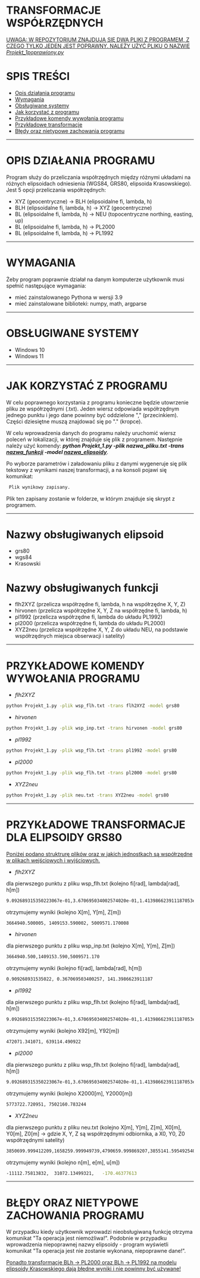# TRANSFORMACJE WSPÓŁRZĘDNYCH

<ins> UWAGA: W REPOZYTORIUM ZNAJDUJĄ SIĘ DWA PLIKI Z PROGRAMEM, Z CZEGO TYLKO JEDEN JEST POPRAWNY. NALEŻY UŻYĆ PLIKU O NAZWIE *Projekt_1poprawiony.py*
# SPIS TREŚCI
- [Opis działania programu](#OPIS-DZIAŁANIA-PROGRAMU)
- [Wymagania](#WYMAGANIA)
- [Obsługiwane systemy](#OBSŁUGIWANE-SYSTEMY)
- [Jak korzystać z programu](#JAK-KORZYSTAĆ-Z-PROGRAMU)
- [Przykładowe komendy wywołania programu](#PRZYKŁADOWE-KOMENDY-WYWOŁANIA-PROGRAMU)
- [Przykładowe transformacje](#PRZYKŁADOWE-TRANSFORMACJE-DLA-ELIPSOIDY-GRS80)
- [Błędy oraz nietypowe zachowania programu](#BŁĘDY-ORAZ-NIETYPOWE-ZACHOWANIA-PROGRAMU)

***

# OPIS DZIAŁANIA PROGRAMU

Program służy do przeliczania współrzędnych między różnymi układami na różnych elipsoidach odniesienia (WGS84, GRS80, elipsoida Krasowskiego). 
Jest 5 opcji przeliczania współrzędnych:
- XYZ (geocentryczne) -> BLH (elipsoidalne fi, lambda, h)
- BLH (elipsoidalne fi, lambda, h) -> XYZ (geocentryczne)
- BL (elipsoidalne fi, lambda, h) -> NEU (topocentryczne northing, easting, up)
- BL (elipsoidalne fi, lambda, h) -> PL2000
- BL (elipsoidalne fi, lambda, h) -> PL1992

***

# WYMAGANIA

Żeby program poprawnie działał na danym komputerze użytkownik musi spełnić następujące wymagania:
- mieć zainstalowanego Pythona w wersji 3.9
- mieć zainstalowane biblioteki: numpy, math, argparse

***

# OBSŁUGIWANE SYSTEMY
- Windows 10
- Windows 11

***

# JAK KORZYSTAĆ Z PROGRAMU

W celu poprawnego korzystania z programu konieczne będzie utowrzenie pliku ze współrzędnymi (.txt). Jeden wiersz odpowiada współrzędnym jednego punktu i jego dane powinny być oddzielone "," (przecinkiem). Części dziesiętne muszą znajdować się po "." (kropce).


W celu wprowadzenia danych do programu należy uruchomić wiersz poleceń w lokalizacji, w której znajduje się plik z programem. Następnie należy użyć komendy: ***python Projekt_1.py -plik nazwa_pliku.txt -trans [nazwa_funkcji](#Nazwy-obsługiwanych-funkcji) -model [nazwa_elipsoidy](#Nazwy-obsługiwanych-elipsoid)***. 

Po wyborze parametrów i załadowaniu pliku z danymi wygeneruje się plik tekstowy z wynikami naszej transformacji, a na konsoli pojawi się komunikat:
  ```sh
   Plik wynikowy zapisany.
  ```
Plik ten zapisany zostanie w folderze, w którym znajduje się skrypt z programem.

***	

# Nazwy obsługiwanych elipsoid
- grs80
- wgs84
- Krasowski

# Nazwy obsługiwanych funkcji
- flh2XYZ (przelicza współrzędne fi, lambda, h na współrzędne X, Y, Z)
- hirvonen (przelicza współrzędne X, Y, Z na współrzędne fi, lambda, h)
- pl1992 (przelicza współrzędne fi, lambda do układu PL1992)
- pl2000 (przelicza współrzędne fi, lambda do układu PL2000)
- XYZ2neu (przelicza współrzędne X, Y, Z do układu NEU, na podstawie współrzędnych miejsca obserwacji i satelity)

***

# PRZYKŁADOWE KOMENDY WYWOŁANIA PROGRAMU 
- *flh2XYZ*

```sh
python Projekt_1.py -plik wsp_flh.txt -trans flh2XYZ -model grs80
```

- *hirvonen*

```sh
python Projekt_1.py -plik wsp_inp.txt -trans hirvonen -model grs80
```

- *pl1992*

```sh
python Projekt_1.py -plik wsp_flh.txt -trans pl1992 -model grs80
```

- *pl2000*

```sh
python Projekt_1.py -plik wsp_flh.txt -trans pl2000 -model grs80
```

- *XYZ2neu*

```sh
python Projekt_1.py -plik neu.txt -trans XYZ2neu -model grs80
```

***

# PRZYKŁADOWE TRANSFORMACJE DLA ELIPSOIDY GRS80

<ins>Poniżej podano struktrurę plików oraz w jakich jednostkach są współrzędne w plikach wejściowych i wyjściowych.</ins>
- *flh2XYZ*
 
dla pierwszego punktu z pliku wsp_flh.txt (kolejno fi[rad], lambda[rad], h[m])
  ```sh
  9.092689315350223067e-01,3.670695034002574020e-01,1.413986623911187053e+02
  ```
  otrzymujemy wyniki (kolejno X[m], Y[m], Z[m])
  ```sh
  3664940.500005, 1409153.590002, 5009571.170008
  ```
  
  - *hirvonen*
  
  dla pierwszego punktu z pliku wsp_inp.txt (kolejno X[m], Y[m], Z[m])
  ```sh
 3664940.500,1409153.590,5009571.170
  ```
  otrzymujemy wyniki (kolejno fi[rad], lambda[rad], h[m])
  ```sh
 0.909268931535022, 0.367069503400257, 141.3986623911187
  ```
  
  - *pl1992*
  
  dla pierwszego punktu z pliku wsp_flh.txt (kolejno fi[rad], lambda[rad], h[m])
  ```sh
 9.092689315350223067e-01,3.670695034002574020e-01,1.413986623911187053e+02
  ```
  otrzymujemy wyniki (kolejno X92[m], Y92[m])
  ```sh
 472071.341071, 639114.490922
  ```
  
 - *pl2000*
 
  dla pierwszego punktu z pliku wsp_flh.txt (kolejno fi[rad], lambda[rad], h[m])
  ```sh
  9.092689315350223067e-01,3.670695034002574020e-01,1.413986623911187053e+02
  ```
  otrzymujemy wyniki (kolejno X2000[m], Y2000[m])
  ```sh
  5773722.720951, 7502160.783244
  ```
  
 - *XYZ2neu*
 
  dla pierwszego punktu z pliku neu.txt (kolejno X[m], Y[m], Z[m], X0[m], Y0[m], Z0[m] -> gdzie X, Y, Z są współrzędnymi odbiornika, a X0, Y0, Z0 współrzędnymi satelity)
  ```sh
  3850699.999412209,1658259.999949739,4790659.999869207,3855141.5954925404,1626409.7007365027,4798064.7745897975
  ```
  otrzymujemy wyniki (kolejno n[m], e[m], u[m])
  ```sh
  -11112.75813832,  31072.13499321,   -170.46377613
  ```

***
# BŁĘDY ORAZ NIETYPOWE ZACHOWANIA PROGRAMU

W przypadku kiedy użytkownik wprowadzi nieobsługiwaną funkcję otrzyma komunikat "Ta operacja jest niemożliwa!". Podobnie w przypadku wprowadzenia niepoprawnej nazwy elipsoidy - program wyświetli komunikat "Ta operacja jest nie zostanie wykonana, niepoprawne dane!".

<ins>Ponadto transformacje BLh -> PL2000 oraz BLh -> PL1992 na modelu elipsoidy Krasowskiego dają błędne wyniki i nie powinny być używane!</ins>
